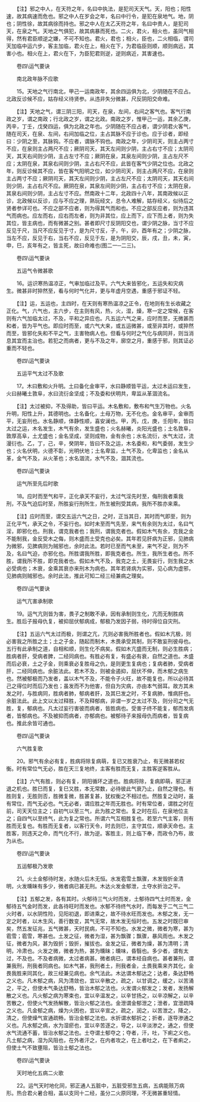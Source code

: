 <!-- { "loadSidebar": true } -->
　　【注】邪之中人，在天符之年，名曰中执法，是犯司天天气。天，阳也；阳性速，故其病速而危也。邪之中人在岁会之年，名曰中行令，是犯在泉地气。地，阴也；阴性徐，故其病徐而持也。邪之中人在太乙天符之年，名曰中贵人，是犯司天，在泉之气。天地之气俱犯，故其病暴而死也。二火，君火，相火也，虽同气相得，然有君臣顺逆之嫌，不可不知也。君火，君也；相火，臣也，二火相临，谓司天加临中运六步，客主加临，君火在上，相火在下，为君临臣则顺，顺则病远，其害小也。相火在上，君火在下，为臣犯君则逆，逆则病近，其害速也。

　　卷四\运气要诀

　　南北政年脉不应歌

　　15。天地之气行南北，甲己一运南政年，其余四运俱为北，少阴随在不应占。北政反诊候不应，姑存经义待贤参。从违非失分微甚，尺反阴阳交命难。

　　【注】天地之气，谓三阴三阳，司天，在泉，左间，右间之客气也。客气行南政之岁，谓之南政；行北政之岁，谓之北政。南政之岁，惟甲己一运，其余乙庚，丙辛，丁壬，戊癸四运，俱为北政之年也。少阴随在不应占者，谓少阴君火客气，随在司天，在泉、左间，右间加临之位，主占其脉不应于诊也。应于诊者，即经曰：少阴之至，其脉钩。不应者，谓脉不钩也。南政之年，少阴司天，则主占两寸不应，在泉则主占两尺不应；厥阴司天，其天左间则少阴，主占右寸不应；太阴司天，其天右间则少阴，主占左寸不应；厥阴在泉，其泉左间则少阴，主占左尺不应；太阴在泉，其泉右间则少阴，主占右尺不应，此皆在客气少阴之位也。北政之年，则反诊候其不应，皆在客气阳明之位，如少阴司天，则主占两尺不应，在泉则主占两寸不应；厥阴司天，其天左间则少阴，主占左尺不应；太阴司天，其天右间则少阴，主占右尺不应。厥阴在泉，其泉左间则少阴，主占右寸不应；太阴在泉，其泉右间则少阴，主占左寸不应。然南政十二年，北政四十八年，其南政候以正诊，北政候以反诊，应与不应之理，熟玩经文，总令人难解，姑存经义，似待后之贤者参详可也。不应之部不应者，则为得其气而和也。不应之部反应者，则为违其气而病也。应左而右，应右而左者，则为非其位，应上而下，应下而上者，则为失其位，皆主病也，而有微甚之别。甚者即尺寸反阴阳交也，谓少阴之脉，当寸不应反见于尺，当尺不应反见于寸，是为尺寸反，子，午，卯，酉年有之；少阴之脉，当左不应，反见于右，当右不应，反见于左，是为阴阳交，辰，戌，丑，未，寅，申，巳，亥年有之，皆主死，故曰命难也(图二一─二三)。

　　卷四\运气要诀

　　五运气令微甚歌

　　16。运识寒热温凉正，气审加临过及平。六气大来皆邪化，五运失和灾病生。微甚非时猝然至，看与何时气化并，更与年虚月空遇，重感于邪证不轻。

　　【注】运，五运也，主四时，在天则有寒热温凉之正令，在地则有生长收藏之正化。气，六气也，主六步，在主则有风，热，火，湿，燥，寒一定之常候，在客则有六气加临太过，不及，平和之异应也。凡五运六气之来，应时而至，无微甚而和者，皆为平气也。即应时而至，或六气大来，或五运微甚，或至非其时，或猝然而至，皆邪化失和不平之气，主害物病人也。但看与何时之气化与病同并，则当消息其宜而主治也。若犯之而病者，更与不及之年，廓空之月，重感于邪，则其证必重而不轻也。

　　卷四\运气要诀

　　五运平气太过不及歌

　　17。木曰敷和火升明。土曰备化金审平，水曰静顺皆平运，太过木运曰发生，火曰赫曦土敦阜，水曰流衍金坚成；不及委和伏明共，卑监从革涸流名。

　　【注】太过被抑，不及得助，皆曰平运。木名敷和，敷布和气生万物也。火名升明，阳性上升，其德明也。土名备化，土母万物，无不化也。金名审平，金审而平，无妄刑也。水名静顺，体静性顺，喜安澜也。甲，丙，戊，庚，壬阳年，皆曰太过之运，木名发生，木气有余，发生盛也；火名赫曦，炎阳光盛也；土名敦阜，敦厚高阜，土尤盛也；金名坚成，坚则成物，金有余也；水名流衍，水气太过，流漫衍也。乙，丁，己，辛，癸阴年，皆曰不及之运，木名委和，和气委弱，发生少也；火名伏明，火德不彰，光明伏地；土名卑监，土气不及，化卑监也；金名从革，金气不及，从火革也；水名涸流，水气不及，涸其流也。

　　卷四\运气要诀

　　运气所至先后时歌

　　18。应时而至气和平，正化承天不妄行，太过气淫先时至，侮刑我者乘我刑，不及气迫后时至，所胜妄行刑所生，所生被刑受其病，我所不胜亦来乘。

　　【注】应时而至，谓交五运六气之日，之时，正当其日，其时而气即至，则为正化平气，承天之令，不妄行也。如时未至而气先至，来气有余则为太过，名曰气淫，即邪化也。刑我，谓克我者也；我刑，谓我克者也。假如木气有余，克我之金不能制我，金反受木之侮，则木盛而土受克也必矣。其年若见肝病为正邪，见肺病为微邪，见脾病则为贼邪也，余时此法。若时已至而气未至，来气不足，则为不及，名曰气迫，亦邪化也。所胜谓我所胜，即我克者也。所生，我所生者也。所不胜，谓我所不胜，即克我者也。假如木气不及，我克之土，无畏妄行，则生我之水必受病也；木衰，金乘其衰亦来刑木为病也。其年若肾病为实邪，见心病为虚邪，见肺病则贼邪也。余时此法，推此可知二经三经兼病之理矣。

　　卷四\运气要诀

　　运气亢害承制歌

　　19。运气亢则皆为害，畏子之制敢不承，因有承制则生化，亢而无制胜病生。胜后子报母仇复，被抑屈伏郁病成，郁极乃发因子弱，待时得位自灾刑。

　　【注】五运六气太过而极，则谓之亢，亢则必害我所胜者也。假如木亢极，则必害我之所胜之土；土之子金，随起而制木，木畏承受其制，则不敢妄刑彼母也。五行有此承制之道，自相和顺，则生化不病矣。假如木亢盛而无制，则必生胜病；胜病者肝，受病者脾，二经同病也。有胜必有复，有盛必有衰，自然之道也。木盛而后必衰，土之子金，则乘衰必复胜母之仇，是则更生复病也；复病者肺，受病者肝，二经同病也。余脏法此。若木不及，则被金遏抑，屈伏不伸，而木郁之病生也。然被郁极而乃发者，盖以木气不及，不能令子火旺，故不能复也，所以必待其己之得位时而后乃发也；虽发而不为他害，但自为灾病，亦由本气弱耳。故方其未发之时，与胜病同，胜病者肺，郁病者肝，及其巳发之时，不复病肺，惟病肝也。余脏法此。此上文以太过释胜，不及释郁病，非谓一岁之太过不及，则分司之气无胜，复，郁病也。凡太过妄行害彼而病者，皆胜病也。受害子终不能复，郁而发病者，皆郁病也。不及被抑而病者，亦郁病也。被郁待子来报母仇而病者，皆复病也。推此余皆可通也。

　　卷四\运气要诀

　　六气胜复歌

　　20。邪气有余必有复，胜病将除复病萌，复已又胜衰乃止，有无微甚若权衡。时有常位气无必，胜在天三复地终，主客有胜而无复，主胜客逆客胜从。

　　【注】六气有胜，则必有复，阴阳循环之道也。胜病将除，复病即萌，邪正进退之机也。胜巳而复，复巳又胜，本无常数，必待彼此气衰乃止，自然之理也。有胜则复，无胜则否，胜微复微，胜甚复甚，犹权衡之不相过也。然胜复之动时，虽有常位，而气无必也。气无必者，谓应胜之年而无胜也。时有常位者，谓胜之时在前，司天天位主之；自初气以至三气，此为胜之常也。复之时在后，在泉地位主之；自四气以至终气，此为复之常也。所谓六气互相胜复也。若至六气主客，则有胜而无复也。有胜而无复者，以客行天令，时去则巳，主守其位，顺承天命也。主胜客，则违天之命，而气化不行，故为逆。客胜主，则上临下奉，而政令乃布，故为从也。

　　卷四\运气要诀

　　五运郁极乃发歌

　　21。火土金郁待时发，水随火后木无恒。水发雹雪土飘骤，木发毁折金清明，火发曛昧有多少，微者病已甚无刑。木达火发金郁泄，土夺水折治之平。

　　【注】五郁之发，各有其时。火郁待三气火时而发，土郁待四气土时而发，金郁待五气金时而发，此各待旺时而发也。水郁不待终气水时，而每发于二气三气二火时者，以水阴性险，见阳初退，即进乘之，故不待水旺而发也。木郁之发，无一定之时者，以木生风，善行数变，其气无常，故木发无恒时也。五发之时既巳审矣，然五发征兆，五气微甚，天时民病，不可不知也。水发之微，微者为寒，甚为雹雪；雹雪，寒甚也。土发之征，微者为湿，甚为飘骤；飘骤，暴风雨也。木发之征，微者为风，甚为毁折；毁折，摧拔也。金发之征，微者为燥，甚为清明；清明，冷肃也。火发之微，微者为热，甚为曛昧；曛味，昏翳也。多少者，谓有太过，不及也。不及者病微，太过者病甚。微者病已，谓本经自病也。甚者兼刑，谓兼我刑，刑我者同病也。如木气甚，我刑者土，刑我者金，土畏我乘来齐其化，金畏我胜来同其化，故三经兼见病也。余气法此。木达谓木郁达之；达者，条达舒畅之义也。凡木郁之病，风为清敛也，宜以辛散之，疏之，以甘调之，缓之，以苦涌之，平之，但使木气条达舒畅，皆治木郁之法也。火发谓火郁发之；发者，发扬解散之义也。凡火郁之病为寒束也，宜以辛温发之，以辛甘扬之，以辛凉解之，以辛苦散之，但使火气发扬解散，皆治火郁之法也。金泄谓金郁泄之；泄者，宜泄疏降之义也。凡金郁之病，燥为火困也，宜以辛宣之，疏之，润之，以苦泄之，降之，清之，但使燥气宣通疏畅，皆治金郁之法也。水折谓水郁折之；折者，逐导渗通之义也。凡水郁之病，水为湿瘀也，宜以辛苦逐之，导之，以辛淡渗之，通之，但使水气流通不蓄，皆治水郁之法也。土夺谓土郁夺之；夺者，汗，吐，下痢之义也。凡土郁之病，湿为风阻也，在外者汗之，在内者攻之，在上者吐之，在下者痢之，但使土气不致壅阻，皆治土郁之法也。

　　卷四\运气要诀

　　天时地化五病二火歌

　　22。运气天时地化同，邪正通人五脏中，五脏受邪生五病，五病能赅万病形。热合君火暑合相，盖以支同十二经，虽分二火原同理，不无微甚重轻情。

